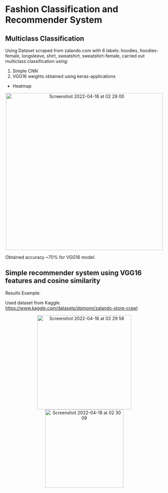 # Fashion Classification and Recommender System

## Multiclass Classification

Using Dataset scraped from zalando.com with 6 labels: hoodies, hoodies-female, longsleeve, shirt, sweatshirt, sweatshirt-female, carried out multiclass classification using: 

1. Simple CNN
2. VGG16 weights obtained using keras-applications
- Heatmap

<p align="center">
<img width="500" alt="Screenshot 2022-04-18 at 02 29 00" src="https://user-images.githubusercontent.com/71874390/163765748-b9615f10-08be-4b5d-97fe-a625d2a6d758.png">
</p>


Obtained accuracy ~70% for VGG16 model.

## Simple recommender system using VGG16 features and cosine similarity

Results Example:


Used dataset from Kaggle: https://www.kaggle.com/datasets/dqmonn/zalando-store-crawl
<p align="center">
<img width="300" alt="Screenshot 2022-04-18 at 02 29 58" src="https://user-images.githubusercontent.com/71874390/163765978-194b9fee-0149-4433-b149-c34d768f78aa.png">
  
<img width="250" alt="Screenshot 2022-04-18 at 02 30 09" src="https://user-images.githubusercontent.com/71874390/163765992-648e0fb0-c384-40f5-b1a4-6a6390464009.png">
</p>

